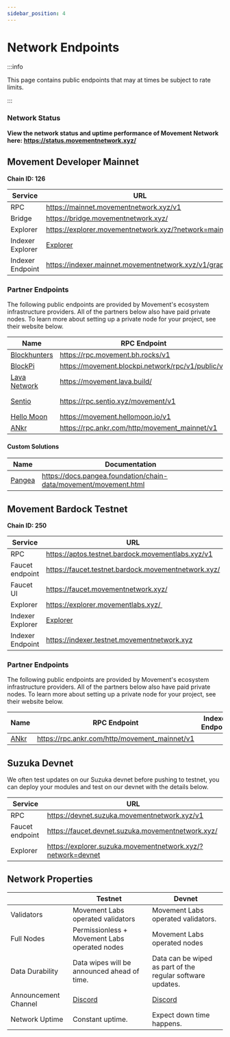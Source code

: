 ```yaml
---
sidebar_position: 4
---
```


# Network Endpoints

:::info

This page contains public endpoints that may at times be subject to rate limits. 

:::

### Network Status

**View the network status and uptime performance of Movement Network here: https://status.movementnetwork.xyz/**


## Movement Developer Mainnet


**Chain ID: 126**

| Service          | URL                                                                    |
|------------------|------------------------------------------------------------------------|
| RPC              | https://mainnet.movementnetwork.xyz/v1     |
| Bridge           | https://bridge.movementnetwork.xyz/      |
| Explorer         | https://explorer.movementnetwork.xyz/?network=mainnet |
| Indexer Explorer | [Explorer](https://cloud.hasura.io/public/graphiql?endpoint=https%3A%2F%2Findexer.mainnet.movementnetwork.xyz%2Fv1%2Fgraphql) | 
| Indexer Endpoint | https://indexer.mainnet.movementnetwork.xyz/v1/graphql |


### Partner Endpoints

The following public endpoints are provided by Movement's ecosystem infrastructure providers. All of the partners below also have paid private nodes. To learn more about setting up a private node for your project, see their website below.

| Name             | RPC Endpoint                                                                    | Indexer Endpoint |
|------------------|---------------------------------------------------------------------------------|------------------|
| [Blockhunters](https://blockhunters.org/)  | https://rpc.movement.bh.rocks/v1                      |                  |
| [BlockPi](https://blockpi.io/)             | https://movement.blockpi.network/rpc/v1/public/v1     |                  |
| [Lava Network](https://www.lavanet.xyz/)   | https://movement.lava.build/ |                        |                  |
| [Sentio](https://app.sentio.xyz/)          |  https://rpc.sentio.xyz/movement/v1                   | https://rpc.sentio.xyz/movement-indexer/v1/graphql |
| [Hello Moon](https://www.hellomoon.io/)  | https://movement.hellomoon.io/v1                        |                  |
| [ANkr](https://www.ankr.com/)  | https://rpc.ankr.com/http/movement_mainnet/v1                     |                  |


#### Custom Solutions

| Name             | Documentation                                                          |
|------------------|------------------------------------------------------------------------|
| [Pangea](https://pangea.foundation/)    | https://docs.pangea.foundation/chain-data/movement/movement.html    |



## Movement Bardock Testnet
**Chain ID: 250**

| Service          | URL                                                                    |
|------------------|------------------------------------------------------------------------|
| RPC              | https://aptos.testnet.bardock.movementlabs.xyz/v1         |
| Faucet endpoint  | https://faucet.testnet.bardock.movementnetwork.xyz/     |
| Faucet UI        | https://faucet.movementnetwork.xyz/        |
| Explorer         | https://explorer.movementlabs.xyz/  |
| Indexer Explorer | [Explorer](https://cloud.hasura.io/public/graphiql?endpoint=https%3A%2F%2Findexer.testnet.movementnetwork.xyz%2Fv1%2Fgraphql) | 
| Indexer Endpoint | https://indexer.testnet.movementnetwork.xyz |

### Partner Endpoints

The following public endpoints are provided by Movement's ecosystem infrastructure providers. All of the partners below also have paid private nodes. To learn more about setting up a private node for your project, see their website below.

| Name             | RPC Endpoint                                                                    | Indexer Endpoint |
|------------------|---------------------------------------------------------------------------------|------------------|
| [ANkr](https://www.ankr.com/)  | https://rpc.ankr.com/http/movement_mainnet/v1                     |                  |

## Suzuka Devnet

We often test updates on our Suzuka devnet before pushing to testnet, you can deploy your modules and test on our devnet with the details below.

| Service          | URL                                                                    |
|------------------|------------------------------------------------------------------------|
| RPC              | https://devnet.suzuka.movementnetwork.xyz/v1     |
| Faucet endpoint  | https://faucet.devnet.suzuka.movementnetwork.xyz/    |
| Explorer         | https://explorer.suzuka.movementnetwork.xyz/?network=devnet |


## Network Properties

|  | Testnet  | Devnet |
| --- | --- | --- |
| Validators  | Movement Labs operated validators  | Movement Labs operated validators.  |
| Full Nodes  | Permissionless + Movement Labs operated nodes  | Movement Labs operated nodes  |
| Data Durability | Data wipes will be announced ahead of time.  | Data can be wiped as part of the regular software updates. |
| Announcement Channel | [Discord](https://discord.com/channels/1101576619493167217/1259638014184001668)| [Discord](https://discord.com/channels/1101576619493167217/1259638353607917589) |
| Network Uptime | Constant uptime. | Expect down time happens.  |
